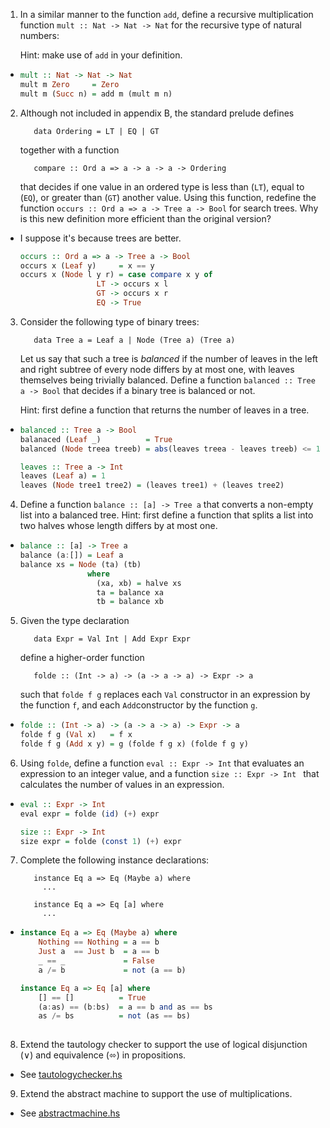 1. In a similar manner to the function `add`, define a recursive multiplication function `mult :: Nat -> Nat -> Nat` for the recursive type of natural numbers:

    Hint: make use of `add` in your definition.

  * ```haskell
    mult :: Nat -> Nat -> Nat
    mult m Zero     = Zero
    mult m (Succ n) = add m (mult m n)
    ```

2. Although not included in appendix B, the standard prelude defines

          data Ordering = LT | EQ | GT

    together with a function 

          compare :: Ord a => a -> a -> a -> Ordering

    that decides if one value in an ordered type is less than (`LT`), equal to (`EQ`), or greater than (`GT`) another value. Using this function, redefine the function `occurs :: Ord a => a -> Tree a -> Bool` for search trees. Why is this new definition more efficient than the original version? 

  * I suppose it's because trees are better.

    ```haskell
    occurs :: Ord a => a -> Tree a -> Bool
    occurs x (Leaf y)     = x == y
    occurs x (Node l y r) = case compare x y of
                     LT -> occurs x l
                     GT -> occurs x r
                     EQ -> True
    ```


3. Consider the following type of binary trees:

          data Tree a = Leaf a | Node (Tree a) (Tree a)

    Let us say that such a tree is *balanced* if the number of leaves in the left and right subtree of every node differs by at most one, with leaves themselves being trivially balanced. Define a function `balanced :: Tree a -> Bool` that decides if a binary tree is balanced or not.

    Hint: first define a function that returns the number of leaves in a tree.

  * ```haskell
    balanced :: Tree a -> Bool
    balanaced (Leaf _)          = True
    balanced (Node treea treeb) = abs(leaves treea - leaves treeb) <= 1
    
    leaves :: Tree a -> Int
    leaves (Leaf a) = 1
    leaves (Node tree1 tree2) = (leaves tree1) + (leaves tree2)
    ```

4. Define a function `balance :: [a] -> Tree a` that converts a non-empty list into a balanced tree. Hint: first define a function that splits a list into two halves whose length differs by at most one.

  * ```haskell
    balance :: [a] -> Tree a
    balance (a:[]) = Leaf a
    balance xs = Node (ta) (tb)
                   where
                     (xa, xb) = halve xs
                     ta = balance xa
                     tb = balance xb
    ```

5. Given the type declaration

          data Expr = Val Int | Add Expr Expr

    define a higher-order function

          folde :: (Int -> a) -> (a -> a -> a) -> Expr -> a

    such that `folde f g` replaces each `Val` constructor in an expression by the function `f`, and each `Add`constructor by the function `g`.

  * ```haskell
    folde :: (Int -> a) -> (a -> a -> a) -> Expr -> a
    folde f g (Val x)   = f x
    folde f g (Add x y) = g (folde f g x) (folde f g y)

    ```

6. Using `folde`, define a function `eval :: Expr -> Int` that evaluates an expression to an integer value, and a function `size :: Expr -> Int ` that calculates the number of values in an expression.

  * ```haskell
    eval :: Expr -> Int
    eval expr = folde (id) (+) expr

    size :: Expr -> Int
    size expr = folde (const 1) (+) expr
    ```

7. Complete the following instance declarations:

  
          instance Eq a => Eq (Maybe a) where
            ...

          instance Eq a => Eq [a] where
            ...

  * ```haskell
    instance Eq a => Eq (Maybe a) where
        Nothing == Nothing = a == b
        Just a  == Just b  = a == b
        _ == _             = False 
        a /= b             = not (a == b)

    instance Eq a => Eq [a] where
        [] == []          = True
        (a:as) == (b:bs)  = a == b and as == bs
        as /= bs          = not (as == bs)
        
    ```

8. Extend the tautology checker to support the use of logical disjunction (∨) and equivalence (⬄) in propositions.

  * See [tautologychecker.hs](./tautologychecker.hs)

9. Extend the abstract machine to support the use of multiplications.

  * See [abstractmachine.hs](./abstractmachine.hs)

